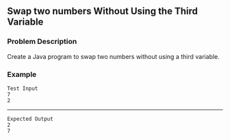## Swap two numbers Without Using the Third Variable

### Problem Description
Create a Java program to swap two numbers without using a third variable.

### Example
    Test Input
    7
    2
------
    Expected Output
    2
    7